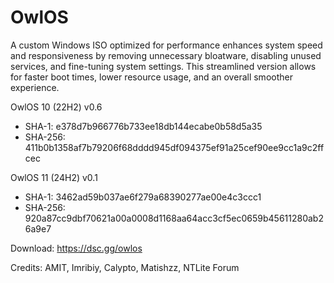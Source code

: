 # OwlOS
A custom Windows ISO optimized for performance enhances system speed and responsiveness by removing unnecessary bloatware, disabling unused services, and fine-tuning system settings. This streamlined version allows for faster boot times, lower resource usage, and an overall smoother experience.

OwlOS 10 (22H2) v0.6
 - SHA-1: e378d7b966776b733ee18db144ecabe0b58d5a35
 - SHA-256: 411b0b1358af7b79206f68dddd945df094375ef91a25cef90ee9cc1a9c2ffcec

OwlOS 11 (24H2) v0.1
 - SHA-1: 3462ad59b037ae6f279a68390277ae00e4c3ccc1
 - SHA-256: 920a87cc9dbf70621a00a0008d1168aa64acc3cf5ec0659b45611280ab26a9e7


Download: https://dsc.gg/owlos



Credits: AMIT, Imribiy, Calypto, Matishzz, NTLite Forum

